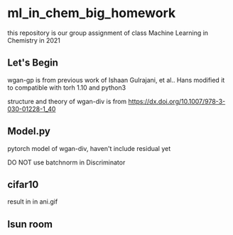 # ml_in_chem_big_homework
this repository is our group assignment of class Machine Learning in Chemistry in 2021
## Let's Begin
wgan-gp is from previous work of Ishaan Gulrajani, et al.. Hans modified it to compatible with torh 1.10 and python3

structure and theory of wgan-div is from https://dx.doi.org/10.1007/978-3-030-01228-1_40
## Model.py
pytorch model of wgan-div, haven't include residual yet

DO NOT use batchnorm in Discriminator
## cifar10
result in in ani.gif

## lsun room
